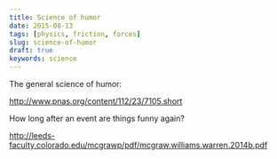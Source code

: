 ```yaml
---
title: Science of humor
date: 2015-08-13
tags: [physics, friction, forces]
slug: science-of-humor
draft: true
keywords: science
---
```


The general science of humor:

http://www.pnas.org/content/112/23/7105.short


How long after an event are things funny again?

http://leeds-faculty.colorado.edu/mcgrawp/pdf/mcgraw.williams.warren.2014b.pdf
